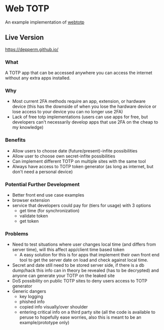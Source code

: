 # Web TOTP
An example implementation of [webtotp](https://github.com/depperm/webtotp)

## Live Version
https://depperm.github.io/

### What
A TOTP app that can be accessed anywhere you can access the internet without any extra apps installed.

### Why
- Most current 2FA methods require an app, extension, or hardware device (this has the downside of when you lose the hardware device or lose access to your device you can no longer use 2FA)
- Lack of free totp implementations (users can use apps for free, but developers can't necessarily develop apps that use 2FA on the cheap to my knowledge)

### Benefits
- Allow users to choose date (future/present)-infite possibilities
- Allow user to choose own secret-infite possibilities
- Can implement different TOTP on multiple sites with the same tool
- Always have access to TOTP token generator (as long as internet, but don't need a personal device)

### Potential Further Development
- Better front end use case examples
- browser extension
- service that developers could pay for (tiers for usage) with 3 options
  - get time (for synchronization)
  - validate token
  - get token

### Problems
- Need to test situations where user changes local time (and differs from server time), will this affect app/client time based token
  - A easy solution for this is for apps that implement their own front end tool to get the server date on load and check against local time.
- Secret and date still need to be stored server side, if there is a db dump/hack this info can in theory be revealed (has to be decrypted) and anyone can generate your TOTP on the leaked site
- DoS possibility on public TOTP sites to deny users access to TOTP generator
- Generic dangers
  - key logging
  - phished info
  - copied info visually/over shoulder
  - entering critical info on a third party site (all the code is available to peruse to hopefully ease worries, also this is meant to be an example/prototype only) 
